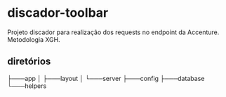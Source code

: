 # discador-toolbar
Projeto discador para realização dos requests no endpoint da Accenture. Metodologia XGH.

## diretórios
├───app
│   ├───layout
│   └───server
├───config
├───database
└───helpers